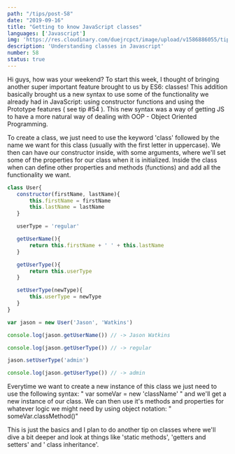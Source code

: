 ```yaml
---
path: "/tips/post-58"
date: "2019-09-16"
title: "Getting to know JavaScript classes"
languages: ['Javascript']
img: 'https://res.cloudinary.com/duejrcpct/image/upload/v1586886055/tips/58-1_xqwmz7.png'
description: 'Understanding classes in Javascript'
number: 58
status: true
---
```


Hi guys, how was your weekend?
To start this week, I thought of bringing another super important feature brought to us by ES6: classes!
This addition basically brought us a new syntax to use some of the functionality we already had in JavaScript: using constructor functions and using the Prototype features ( see tip #54 ). This new syntax was a way of getting JS to have a more natural way of dealing with OOP - Object Oriented Programming.

To create a class, we just need to use the keyword 'class' followed by the name we want for this class (usually with the first letter in uppercase). We then can have our constructor inside, with some arguments, where we'll set some of the properties for our class when it is initialized.
Inside the class when can define other properties and methods (functions) and add all the functionality we want.

 ```javascript
class User{
    constructor(firstName, lastName){
        this.firstName = firstName
        this.lastName = lastName
    }

    userType = 'regular'

    getUserName(){
        return this.firstName + ' ' + this.lastName
    }

    getUserType(){
        return this.userType
    }

    setUserType(newType){
        this.userType = newType
    }
}

var jason = new User('Jason', 'Watkins')

console.log(jason.getUserName()) // -> Jason Watkins

console.log(jason.getUserType()) // -> regular

jason.setUserType('admin')

console.log(jason.getUserType()) // -> admin
 ```

Everytime we want to create a new instance of this class we just need to use the following syntax: " var someVar = new 'className' " and we'll get a new instance of our class. We can then use it's methods and properties for whatever logic we might need by using object notation: " someVar.classMethod()"

This is just the basics and I plan to do another tip on classes where we'll dive a bit deeper and look at things like 'static methods', 'getters and setters' and ' class inheritance'.